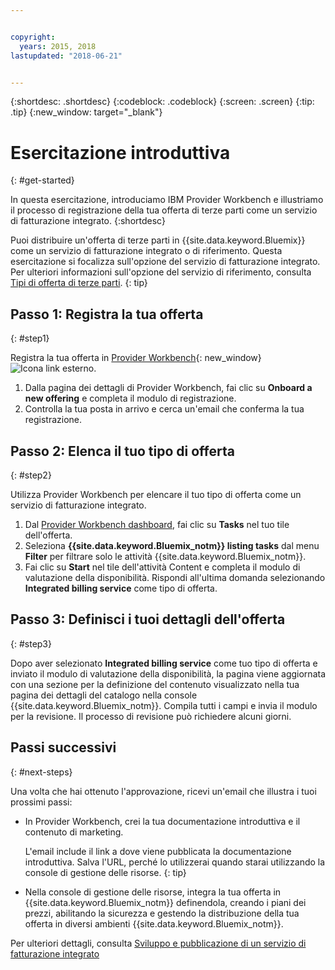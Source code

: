 ```yaml
---


copyright:
  years: 2015, 2018
lastupdated: "2018-06-21"


---
```


{:shortdesc: .shortdesc}
{:codeblock: .codeblock}
{:screen: .screen}
{:tip: .tip}
{:new_window: target="_blank"}

# Esercitazione introduttiva
{: #get-started}

In questa esercitazione, introduciamo IBM Provider Workbench e illustriamo il processo di registrazione della tua offerta di terze parti come un servizio di fatturazione integrato.
{:shortdesc}

Puoi distribuire un'offerta di terze parti in {{site.data.keyword.Bluemix}} come un servizio di fatturazione integrato o di riferimento. Questa esercitazione si focalizza sull'opzione del servizio di fatturazione integrato. Per ulteriori informazioni sull'opzione del servizio di riferimento, consulta [Tipi di offerta di terze parti](/docs/third-party/offering-types.html).
{: tip}

## Passo 1: Registra la tua offerta
{: #step1}

Registra la tua offerta in [Provider Workbench](https://www.ibm.com/marketplace/workbench/){: new_window} ![Icona link esterno](../icons/launch-glyph.svg "Icona link esterno").

1. Dalla pagina dei dettagli di Provider Workbench, fai clic su **Onboard a new offering** e completa il modulo di registrazione.
2. Controlla la tua posta in arrivo e cerca un'email che conferma la tua registrazione.

## Passo 2: Elenca il tuo tipo di offerta
{: #step2}

Utilizza Provider Workbench per elencare il tuo tipo di offerta come un servizio di fatturazione integrato.

1. Dal [Provider Workbench dashboard](https://www.ibm.com/marketplace/workbench/provider/dashboard), fai clic su **Tasks** nel tuo tile dell'offerta.
2. Seleziona **{{site.data.keyword.Bluemix_notm}} listing tasks** dal menu **Filter** per filtrare solo le attività {{site.data.keyword.Bluemix_notm}}.
3. Fai clic su **Start** nel tile dell'attività Content e completa il modulo di valutazione della disponibilità. Rispondi all'ultima domanda selezionando **Integrated billing service** come tipo di offerta.

## Passo 3: Definisci i tuoi dettagli dell'offerta
{: #step3}

Dopo aver selezionato **Integrated billing service** come tuo tipo di offerta e inviato il modulo di valutazione della disponibilità, la pagina viene aggiornata con una sezione per la definizione del contenuto visualizzato nella tua pagina dei dettagli del catalogo nella console {{site.data.keyword.Bluemix_notm}}. Compila tutti i campi e invia il modulo per la revisione. Il processo di revisione può richiedere alcuni giorni.

## Passi successivi
{: #next-steps}

Una volta che hai ottenuto l'approvazione, ricevi un'email che illustra i tuoi prossimi passi:

* In Provider Workbench, crei la tua documentazione introduttiva e il contenuto di marketing.

  L'email include il link a dove viene pubblicata la documentazione introduttiva. Salva l'URL, perché lo utilizzerai quando starai utilizzando la console di gestione delle risorse. 
  {: tip}

* Nella console di gestione delle risorse, integra la tua offerta in {{site.data.keyword.Bluemix_notm}} definendola, creando i piani dei prezzi, abilitando la sicurezza e gestendo la distribuzione della tua offerta in diversi ambienti {{site.data.keyword.Bluemix_notm}}. 

Per ulteriori dettagli, consulta [Sviluppo e pubblicazione di un servizio di fatturazione integrato](/docs/third-party/integrated-billing-service.html)
